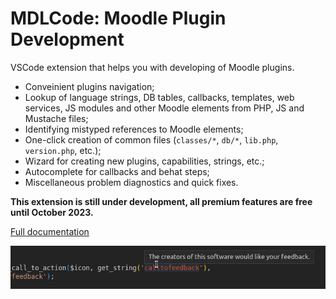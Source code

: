 # MDLCode: Moodle Plugin Development

VSCode extension that helps you with developing of Moodle plugins.

- Conveinient plugins navigation;
- Lookup of language strings, DB tables, callbacks, templates, web services, JS modules and other Moodle elements from PHP, JS and Mustache files;
- Identifying mistyped references to Moodle elements;
- One-click creation of common files (`classes/*`, `db/*`, `lib.php`, `version.php`, etc.);
- Wizard for creating new plugins, capabilities, strings, etc.;
- Autocomplete for callbacks and behat steps;
- Miscellaneous problem diagnostics and quick fixes.

**This extension is still under development, all premium features are free until October 2023.**

[Full documentation](https://github.com/lmscloud-io/mdlcode-docs/blob/main/docs/README.md)

<img src="https://raw.githubusercontent.com/lmscloud-io/mdlcode-docs/main/docs/media/strings/strings2.png">

